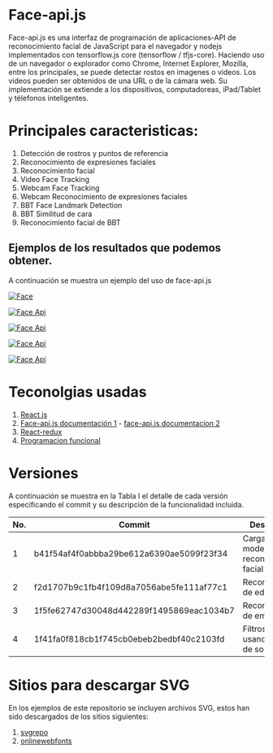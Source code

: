 # Face-api.js

Face-api.js es una interfaz de programación de aplicaciones-API de reconocimiento facial de JavaScript para el navegador y nodejs implementados con tensorflow.js core (tensorflow / tfjs-core).   Haciendo uso de un navegador o explorador como Chrome, Internet Explorer, Mozilla, entre los principales, se puede detectar rostos en imagenes o videos.   Los videos pueden ser obtenidos de una URL o de la cámara web.  Su implementación se extiende a los dispositivos, computadoreas, iPad/Tablet y télefonos inteligentes.

# Principales caracteristicas:
1. Detección de rostros y puntos de referencia
2. Reconocimiento de expresiones faciales
3. Reconocimiento facial
4. Video Face Tracking
5. Webcam Face Tracking
6. Webcam Reconocimiento de expresiones faciales
7. BBT Face Landmark Detection
8. BBT Similitud de cara
9. Reconocimiento facial de BBT

## Ejemplos de los resultados que podemos obtener.

A continuación se muestra un ejemplo del uso de face-api.js

[![Face](/readme_image/face.JPG)](img/readme_image/face.JPG)

[![Face Api](/readme_image/face-api.JPG)](readme_image/face-api.JPG)

[![Face Api](/readme_image/face-gender-age.JPG)](readme_image/face-gender-age.JPG)

[![Face Api](/readme_image/face-emotion.JPG)](readme_image/face-emotion.JPG)

[![Face Api](/readme_image/face-api-sunglasses.JPG)](readme_image/face-filter2d.JPG)
 

# Teconolgias usadas

1. [React js](https://es.reactjs.org/)
2. [Face-api.js documentación 1](https://justadudewhohacks.github.io/face-api.js) - [face-api.js documentacion 2](https://github.com/justadudewhohacks/face-api.js)
3. [React-redux](https://www.youtube.com/watch?v=HhtqSwUgP1U&t=1875s)
4. [Programacion funcional](https://medium.com/laboratoria-developers/introducci%C3%B3n-a-la-programaci%C3%B3n-funcional-en-javascript-parte-1-e0b1d0b2142e)


# Versiones

A continuación se muestra en la Tabla I el detalle de cada versión especificando el commit y su descripción de la funcionalidad incluida.

| No. | Commit | Descripción |
| ------ | ------ | ------ |
| 1 | b41f54af4f0abbba29be612a6390ae5099f23f34  | Carga del modelo y reconocimiento facial |
| 2 | f2d1707b9c1fb4f109d8a7056abe5fe111af77c1  | Reconocimiento de edad y sexo |
| 3 | 1f5fe62747d30048d442289f1495869eac1034b7  | Reconocimiento de emoticones  |
| 4 | 1f41fa0f818cb1f745cb0ebeb2bedbf40c2103fd  | Filtros en 2D usando lentes de sol  |


# Sitios para descargar SVG

En los ejemplos de este repositorio se incluyen archivos SVG, estos han sido descargados de los sitios siguientes:

1. [svgrepo](https://www.svgrepo.com/vectors/hat/)
2. [onlinewebfonts](https://www.onlinewebfonts.com/icon/search?q=sunglas)

